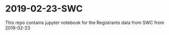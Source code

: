 # 2019-02-23-SWC

This repo contains jupyter notebook for the Registrants data from SWC from 2019-02-23
